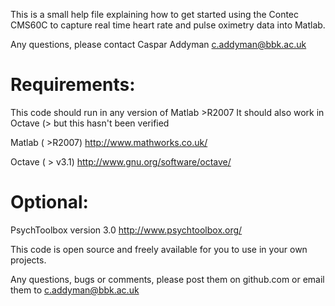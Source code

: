 This is a small help file explaining how to get started using the Contec CMS60C to capture real time heart rate and pulse oximetry data into Matlab.

Any questions, please contact 
Caspar Addyman <c.addyman@bbk.ac.uk>


Requirements:
=============

This code should run in any version of Matlab >R2007 
It should also work in Octave (> but this hasn't been verified

Matlab ( >R2007)
http://www.mathworks.co.uk/

Octave ( > v3.1)
http://www.gnu.org/software/octave/

Optional:
=========

PsychToolbox version 3.0 
http://www.psychtoolbox.org/
                      


This code is open source and freely available for you to use in your own projects. 


Any questions, bugs or comments, please post them on github.com or email them to c.addyman@bbk.ac.uk







